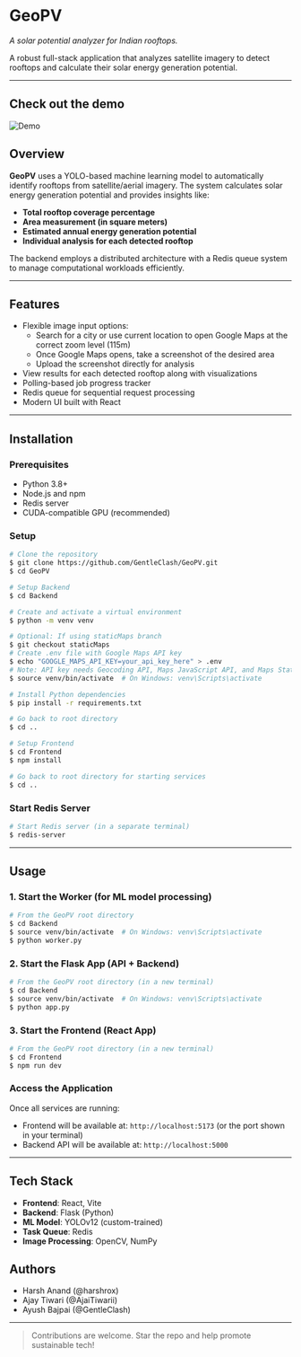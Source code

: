 # GeoPV
_A solar potential analyzer for Indian rooftops._

A robust full-stack application that analyzes satellite imagery to detect rooftops and calculate their solar energy generation potential.

---

## Check out the demo
![Demo](Frontend/src/assets/Demo.gif)

## Overview

**GeoPV** uses a YOLO-based machine learning model to automatically identify rooftops from satellite/aerial imagery. The system calculates solar energy generation potential and provides insights like:

- **Total rooftop coverage percentage**
- **Area measurement (in square meters)**
- **Estimated annual energy generation potential**
- **Individual analysis for each detected rooftop**

The backend employs a distributed architecture with a Redis queue system to manage computational workloads efficiently.

---

## Features

- Flexible image input options:
  - Search for a city or use current location to open Google Maps at the correct zoom level (115m)
  - Once Google Maps opens, take a screenshot of the desired area
  - Upload the screenshot directly for analysis
- View results for each detected rooftop along with visualizations
- Polling-based job progress tracker
- Redis queue for sequential request processing
- Modern UI built with React

---

## Installation

### Prerequisites

- Python 3.8+
- Node.js and npm
- Redis server
- CUDA-compatible GPU (recommended)

### Setup

```bash
# Clone the repository
$ git clone https://github.com/GentleClash/GeoPV.git
$ cd GeoPV

# Setup Backend
$ cd Backend

# Create and activate a virtual environment
$ python -m venv venv

# Optional: If using staticMaps branch
$ git checkout staticMaps
# Create .env file with Google Maps API key
$ echo "GOOGLE_MAPS_API_KEY=your_api_key_here" > .env
# Note: API key needs Geocoding API, Maps JavaScript API, and Maps Static API enabled
$ source venv/bin/activate  # On Windows: venv\Scripts\activate

# Install Python dependencies
$ pip install -r requirements.txt

# Go back to root directory
$ cd ..

# Setup Frontend
$ cd Frontend
$ npm install

# Go back to root directory for starting services
$ cd ..
```

### Start Redis Server

```bash
# Start Redis server (in a separate terminal)
$ redis-server
```

---

## Usage

### 1. Start the Worker (for ML model processing)

```bash
# From the GeoPV root directory
$ cd Backend
$ source venv/bin/activate  # On Windows: venv\Scripts\activate
$ python worker.py
```

### 2. Start the Flask App (API + Backend)

```bash
# From the GeoPV root directory (in a new terminal)
$ cd Backend
$ source venv/bin/activate  # On Windows: venv\Scripts\activate
$ python app.py
```

### 3. Start the Frontend (React App)

```bash
# From the GeoPV root directory (in a new terminal)
$ cd Frontend
$ npm run dev
```

### Access the Application

Once all services are running:
- Frontend will be available at: `http://localhost:5173` (or the port shown in your terminal)
- Backend API will be available at: `http://localhost:5000`

---

## Tech Stack

- **Frontend**: React, Vite
- **Backend**: Flask (Python)
- **ML Model**: YOLOv12 (custom-trained)
- **Task Queue**: Redis
- **Image Processing**: OpenCV, NumPy

## Authors
- Harsh Anand (@harshrox)
- Ajay Tiwari (@AjaiTiwarii)
- Ayush Bajpai (@GentleClash) 

---

> Contributions are welcome. Star the repo and help promote sustainable tech!